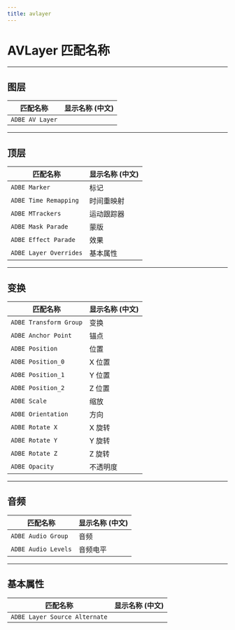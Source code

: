 ```yaml
---
title: avlayer
---
```

# AVLayer 匹配名称

---

## 图层

|   匹配名称   | 显示名称 (中文) |
| ----- | ------- |
| `ADBE AV Layer` |   |

---

## 顶层

|     匹配名称     |  显示名称 (中文)   |
| ------- | ----- |
| `ADBE Marker`      | 标记         |
| `ADBE Time Remapping`  | 时间重映射       |
| `ADBE MTrackers`     | 运动跟踪器    |
| `ADBE Mask Parade`   | 蒙版        |
| `ADBE Effect Parade`   | 效果        |
| `ADBE Layer Overrides` | 基本属性 |

---

## 变换

|     匹配名称     | 显示名称 (中文) |
| ------- | ------- |
| `ADBE Transform Group` | 变换     |
| `ADBE Anchor Point`  | 锚点    |
| `ADBE Position`    | 位置      |
| `ADBE Position_0`    | X 位置    |
| `ADBE Position_1`    | Y 位置    |
| `ADBE Position_2`    | Z 位置    |
| `ADBE Scale`       | 缩放       |
| `ADBE Orientation`   | 方向     |
| `ADBE Rotate X`    | X 旋转    |
| `ADBE Rotate Y`    | Y 旋转    |
| `ADBE Rotate Z`    | Z 旋转    |
| `ADBE Opacity`     | 不透明度       |

---

## 音频

|   匹配名称    | 显示名称 (中文) |
| ---- | ------- |
| `ADBE Audio Group`  | 音频       |
| `ADBE Audio Levels` | 音频电平    |

---

## 基本属性

|      匹配名称       | 显示名称 (中文) |
| --------- | ------- |
| `ADBE Layer Source Alternate` |   |
